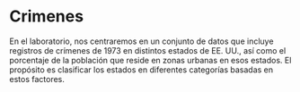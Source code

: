 # Crimenes
En el laboratorio, nos centraremos en un conjunto de datos que incluye registros de crímenes de 1973 en distintos estados de EE. UU., así como el porcentaje de la población que reside en zonas urbanas en esos estados. El propósito es clasificar los estados en diferentes categorías basadas en estos factores.
